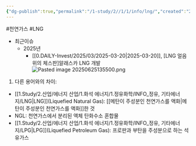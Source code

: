```yaml
---
{"dg-publish":true,"permalink":"/1-study/2//1/1/info/lng/","created":"2024-12-30T21:22:50.374+09:00","updated":"2025-06-25T13:55:02.665+09:00"}
---
```


#천연가스 #LNG


- 최근이슈
	- 2025년
		- [[0.DAILY-Invest/2025/03/2025-03-20\|2025-03-20]], [LNG 얼음 위의 체스판]알래스카 LNG 개발![Pasted image 20250625135500.png](/img/user/attachments/Pasted%20image%2020250625135500.png)


1. 다른 용어와의 차이:

- [[1.Study/2.산업/에너지 산업/1.화석 에너지/1.정유화학/INFO_정유, 기타에너지/LNG\|LNG]](Liquefied Natural Gas): [[메탄이 주성분인 천연가스를 액화\|메탄이 주성분인 천연가스를 액화]]한 것
- NGL: 천연가스에서 분리된 액체 탄화수소 혼합물
- [[1.Study/2.산업/에너지 산업/1.화석 에너지/1.정유화학/INFO_정유, 기타에너지/LPG\|LPG]](Liquefied Petroleum Gas): 프로판과 부탄을 주성분으로 하는 석유가스